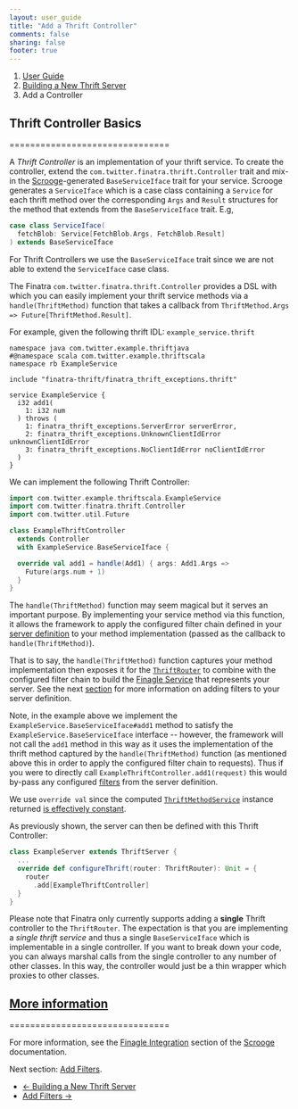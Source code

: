 ```yaml
---
layout: user_guide
title: "Add a Thrift Controller"
comments: false
sharing: false
footer: true
---
```


<ol class="breadcrumb">
  <li><a href="/finatra/user-guide">User Guide</a></li>
  <li><a href="/finatra/user-guide/build-new-thrift-server">Building a New Thrift Server</a></li>
  <li class="active">Add a Controller</li>
</ol>

## Thrift Controller Basics
===============================

A *Thrift Controller* is an implementation of your thrift service. To create the controller, extend the `com.twitter.finatra.thrift.Controller` trait and mix-in the [Scrooge](http://twitter.github.io/scrooge/)-generated `BaseServiceIface` trait for your service. Scrooge generates a `ServiceIface` which is a case class containing a `Service` for each thrift method over the corresponding `Args` and `Result` structures for the method that extends from the `BaseServiceIface` trait. E.g,

```scala
case class ServiceIface(
  fetchBlob: Service[FetchBlob.Args, FetchBlob.Result]
) extends BaseServiceIface
```
<div></div>

For Thrift Controllers we use the `BaseServiceIface` trait since we are not able to extend the `ServiceIface` case class.

The Finatra `com.twitter.finatra.thrift.Controller` provides a DSL with which you can easily implement your thrift service methods via a `handle(ThriftMethod)` function that takes a callback from `ThriftMethod.Args => Future[ThriftMethod.Result]`.

For example, given the following thrift IDL: `example_service.thrift`

```
namespace java com.twitter.example.thriftjava
#@namespace scala com.twitter.example.thriftscala
namespace rb ExampleService

include "finatra-thrift/finatra_thrift_exceptions.thrift"

service ExampleService {
  i32 add1(
    1: i32 num
  ) throws (
    1: finatra_thrift_exceptions.ServerError serverError,
    2: finatra_thrift_exceptions.UnknownClientIdError unknownClientIdError
    3: finatra_thrift_exceptions.NoClientIdError noClientIdError
  )
}
```
<div></div>


We can implement the following Thrift Controller:

```scala
import com.twitter.example.thriftscala.ExampleService
import com.twitter.finatra.thrift.Controller
import com.twitter.util.Future

class ExampleThriftController
  extends Controller
  with ExampleService.BaseServiceIface {

  override val add1 = handle(Add1) { args: Add1.Args =>
    Future(args.num + 1)
  }
}
```
<div></div>

The `handle(ThriftMethod)` function may seem magical but it serves an important purpose. By implementing your service method via this function, it allows the framework to  apply the configured filter chain defined in your [server definition](/finatra/user-guide/build-new-thrift-server#server-definition) to your method implementation (passed as the callback to `handle(ThriftMethod)`).

That is to say, the `handle(ThriftMethod)` function captures your method implementation then exposes it for the [`ThriftRouter`](https://github.com/twitter/finatra/blob/develop/thrift/src/main/scala/com/twitter/finatra/thrift/routing/ThriftRouter.scala) to combine with the configured filter chain to build the [Finagle Service](http://twitter.github.io/finagle/guide/ServicesAndFilters.html) that represents your server. See the next [section](/finatra/user-guide/build-new-thrift-server/filter.html) for more information on adding filters to your server definition.

Note, in the example above we implement the `ExampleService.BaseServiceIface#add1` method to satisfy the `ExampleService.BaseServiceIface` interface -- however, the framework will not call the `add1` method in this way as it uses the implementation of the thrift method captured by the `handle(ThriftMethod)` function (as mentioned above this in order to apply the configured filter chain to requests). Thus if you were to directly call `ExampleThriftController.add1(request)` this would by-pass any configured [filters](/finatra/user-guide/build-new-thrift-server/filter.html) from the server definition.

We use `override val` since the computed [`ThriftMethodService`](https://github.com/twitter/finatra/blob/develop/thrift/src/main/scala/com/twitter/finatra/thrift/internal/ThriftMethodService.scala) instance returned [is effectively constant](https://github.com/twitter/finatra/blob/develop/thrift/src/main/scala/com/twitter/finatra/thrift/Controller.scala#L19).

As previously shown, the server can then be defined with this Thrift Controller:

```scala
class ExampleServer extends ThriftServer {
  ...
  override def configureThrift(router: ThriftRouter): Unit = {
    router
      .add[ExampleThriftController]
  }
}
```
<div></div>

Please note that Finatra only currently supports adding a **single** Thrift controller to the `ThriftRouter`. The expectation is that you are implementing a *single thrift service* and thus a single `BaseServiceIface` which is implementable in a single controller. If you want to break down your code, you can always marshal calls from the single controller to any number of other classes. In this way, the controller would just be a thin wrapper which proxies to other classes.

## <a class="anchor" name="more-information" href="#more-information">More information</a>
===============================

For more information, see the [Finagle Integration](http://twitter.github.io/scrooge/Finagle.html) section of the [Scrooge](http://twitter.github.io/scrooge/index.html) documentation.

Next section: [Add Filters](/finatra/user-guide/build-new-thrift-server/filter.html).

<nav>
  <ul class="pager">
    <li class="previous"><a href="/finatra/user-guide/build-new-thrift-server"><span aria-hidden="true">&larr;</span>&nbsp;Building&nbsp;a&nbsp;New&nbsp;Thrift&nbsp;Server</a></li>
    <li class="next"><a href="/finatra/user-guide/build-new-thrift-server/filter.html">Add&nbsp;Filters&nbsp;<span aria-hidden="true">&rarr;</span></a></li>
  </ul>
</nav>

